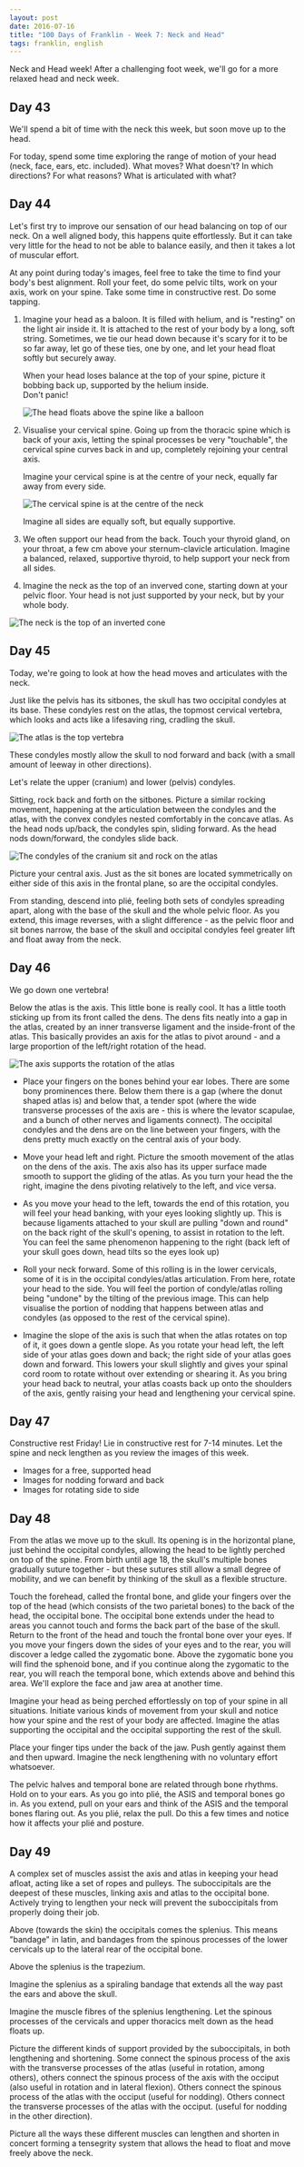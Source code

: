 ```yaml
---
layout: post
date: 2016-07-16
title: "100 Days of Franklin - Week 7: Neck and Head"
tags: franklin, english
---
```


Neck and Head week! After a challenging foot week, we'll go for a more relaxed head and neck week.

## Day 43

We'll spend a bit of time with the neck this week, but soon move up to the head.   

For today, spend some time exploring the range of motion of your head (neck, face, ears, etc. included). What moves? What doesn't? In which directions? For what reasons? What is articulated with what?

## Day 44

Let's first try to improve our sensation of our head balancing on top of our neck. On a well aligned body, this happens quite effortlessly. But it can take very little for the head to not be able to balance easily, and then it takes a lot of muscular effort.

At any point during today's images, feel free to take the time to find your body's best alignment. Roll your feet, do some pelvic tilts, work on your axis, work on your spine. Take some time in constructive rest. Do some tapping.

1. Imagine your head as a baloon. It is filled with helium, and is "resting" on the light air inside it. It is attached to the rest of your body by a long, soft string. Sometimes, we tie our head down because it's scary for it to be so far away, let go of these ties, one by one, and let your head float softly but securely away.
    
   When your head loses balance at the top of your spine, picture it bobbing back up, supported by the helium inside.   
   Don't panic!

   ![The head floats above the spine like a balloon](/images/head-balloon.png)

2. Visualise your cervical spine. Going up from the thoracic spine which is back of your axis, letting the spinal processes be very "touchable", the cervical spine curves back in and up, completely rejoining your central axis.    

    Imagine your cervical spine is at the centre of your neck, equally far away from every side.    

    ![The cervical spine is at the centre of the neck](/images/neck-equal.png)

    Imagine all sides are equally soft, but equally supportive.

3. We often support our head from the back. Touch your thyroid gland, on your throat, a few cm above your sternum-clavicle articulation. Imagine a balanced, relaxed, supportive thyroid, to help support your neck from all sides.

4. Imagine the neck as the top of an inverved cone, starting down at your pelvic floor. Your head is not just supported by your neck, but by your whole body.

![The neck is the top of an inverted cone](/images/neck-cone.png)

## Day 45

Today, we're going to look at how the head moves and articulates with the neck.

Just like the pelvis has its sitbones, the skull has two occipital condyles at its base. These condyles rest on the atlas, the topmost cervical vertebra, which looks and acts like a lifesaving ring, cradling the skull.

![The atlas is the top vertebra](/images/atlas.png)

These condyles mostly allow the skull to nod forward and back (with a small amount of leeway in other directions). 

Let's relate the upper (cranium) and lower (pelvis) condyles. 

Sitting, rock back and forth on the sitbones. Picture a similar rocking movement, happening at the articulation between the condyles and the atlas, with the convex condyles nested comfortably in the concave atlas. As the head nods up/back, the condyles spin, sliding forward. As the head nods down/forward, the condyles slide back.

![The condyles of the cranium sit and rock on the atlas](/images/atlas-condyles.png)

Picture your central axis. Just as the sit bones are located symmetrically on either side of this axis in the frontal plane, so are the occipital condyles.

From standing, descend into plié, feeling both sets of condyles spreading apart, along with the base of the skull and the whole pelvic floor. As you extend, this image reverses, with a slight difference - as the pelvic floor and sit bones narrow, the base of the skull and occipital condyles feel greater lift and float away from the neck.

## Day 46 

We go down one vertebra!

Below the atlas is the axis. This little bone is really cool. It has a little tooth sticking up from its front called the dens. The dens fits neatly into a gap in the atlas, created by an inner transverse ligament and the inside-front of the atlas. This basically provides an axis for the atlas to pivot around - and a large proportion of the left/right rotation of the head.

![The axis supports the rotation of the atlas](/images/axis.png)

- Place your fingers on the bones behind your ear lobes. There are some bony prominences there. Below them there is a gap (where the donut shaped atlas is) and below that, a tender spot (where the wide transverse processes of the axis are - this is where the levator scapulae, and a bunch of other nerves and ligaments connect). The occipital condyles and the dens are on the line between your fingers, with the dens pretty much exactly on the central axis of your body.

- Move your head left and right. Picture the smooth movement of the atlas on the dens of the axis. The axis also has its upper surface made smooth to support the gliding of the atlas. As you turn your head the the right, imagine the dens pivoting relatively to the left, and vice versa.

- As you move your head to the left, towards the end of this rotation, you will feel your head banking, with your eyes looking slightly up. This is because ligaments attached to your skull are pulling "down and round" on the back right of the skull's opening, to assist in rotation to the left. You can feel the same phenomenon happening to the right (back left of your skull goes down, head tilts so the eyes look up)

- Roll your neck forward. Some of this rolling is in the lower cervicals, some of it is in the occipital condyles/atlas articulation. From here, rotate your head to the side. You will feel the portion of condyle/atlas rolling being "undone" by the tilting of the previous image. This can help visualise the portion of nodding that happens between atlas and condyles (as opposed to the rest of the cervical spine).

- Imagine the slope of the axis is such that when the atlas rotates on top of it, it goes down a gentle slope. As you rotate your head left, the left side of your atlas goes down and back; the right side of your atlas goes down and forward. This lowers your skull slightly and gives your spinal cord room to rotate without over extending or shearing it. As you bring your head back to neutral, your atlas coasts back up onto the shoulders of the axis, gently raising your head and lengthening your cervical spine.

## Day 47

Constructive rest Friday! Lie in constructive rest for 7-14 minutes. Let the spine and neck lengthen as you review the images of this week. 

- Images for a free, supported head 
- Images for nodding forward and back 
- Images for rotating side to side

## Day 48

From the atlas we move up to the skull. Its opening is in the horizontal plane, just behind the occipital condyles, allowing the head to be lightly perched on top of the spine. From birth until age 18, the skull's multiple bones gradually suture together - but these sutures still allow a small degree of mobility, and we can benefit by thinking of the skull as a flexible structure.

Touch the forehead, called the frontal bone, and glide your fingers over the top of the head (which consists of the two parietal bones) to the back of the head, the occipital bone. The occipital bone extends under the head to areas you cannot touch and forms the back part of the base of the skull. Return to the front of the head and touch the frontal bone over your eyes. If you move your fingers down the sides of your eyes and to the rear, you will discover a ledge called the zygomatic bone. Above the zygomatic bone you will find the sphenoid bone, and if you continue along the zygomatic to the rear, you will reach the temporal bone, which extends above and behind this area. We'll explore the face and jaw area at another time. 

Imagine your head as being perched effortlessly on top of your spine in all situations. Initiate various kinds of movement from your skull and notice how your spine and the rest of your body are affected. Imagine the atlas supporting the occipital and the occipital supporting the rest of the skull.

Place your finger tips under the back of the jaw. Push gently against them and then upward. Imagine the neck lengthening with no voluntary effort whatsoever.

The pelvic halves and temporal bone are related through bone rhythms. Hold on to your ears. As you go into plié, the ASIS and temporal bones go in. As you extend, pull on your ears and think of the ASIS and the temporal bones flaring out. As you plié, relax the pull. Do this a few times and notice how it affects your plié and posture.

## Day 49

A complex set of muscles assist the axis and atlas in keeping your head afloat, acting like a set of ropes and pulleys. The suboccipitals are the deepest of these muscles, linking axis and atlas to the occipital bone. Actively trying to lengthen your neck will prevent the suboccipitals from properly doing their job.

Above (towards the skin) the occipitals comes the splenius. This means "bandage" in latin, and bandages from the spinous processes of the lower cervicals up to the lateral rear of the occipital bone. 

Above the splenius is the trapezium.

Imagine the splenius as a spiraling bandage that extends all the way past the ears and above the skull.

Imagine the muscle fibres of the splenius lengthening. Let the spinous processes of the cervicals and upper thoracics melt down as the head floats up.

Picture the different kinds of support provided by the suboccipitals, in both lengthening and shortening. Some connect the spinous process of the axis with the transverse processes of the atlas (useful in rotation, among others), others connect the spinous process of the axis with the occiput (also useful in rotation and in lateral flexion). Others connect the spinous process of the atlas with the occiput (useful for nodding). Others connect the transverse processes of the atlas with the occiput. (useful for nodding in the other direction).

Picture all the ways these different muscles can lengthen and shorten in concert forming a tensegrity system that allows the head to float and move freely above the neck.